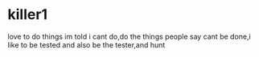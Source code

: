 killer1
=======

love to do things im told i cant do,do the things people say cant be done,i like to be tested and also be the tester,and hunt
